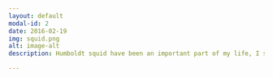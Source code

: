 ```yaml
---
layout: default
modal-id: 2
date: 2016-02-19
img: squid.png
alt: image-alt
description: Humboldt squid have been an important part of my life, I studied them for my PhD thesis and I met my husband <a href="https://mrlowndes.com/portfolio/light-in-the-deep-ocean/"> making a film about them</a>. I co-pioneered a program called 'Squids for Kids', taking squids to classrooms and teaching about marine science through topics relevant to big, open-water squid. My work has been featured in many news outlets, including the <a href="http://www.bbc.com/news/science-environment-17117200">BBC</a>,  <a href="https://www.newscientist.com/article/mg22730380-600-magical-morphing-jumbo-squid-are-taking-over-the-eastern-pacific/?utm_source=NSNS&utm_medium=SOC&utm_campaign=hoot&cmpid=SOC%7CNSNS%7C2015-GLOBAL-hoot">New Scientist</a>, <a href="http://www.nature.com/news/squid-can-fly-to-save-energy-1.10060">Nature News</a>, and a book called <a href="http://www.goodreads.com/book/show/10093081-kraken">Kraken</a>.

---
```

